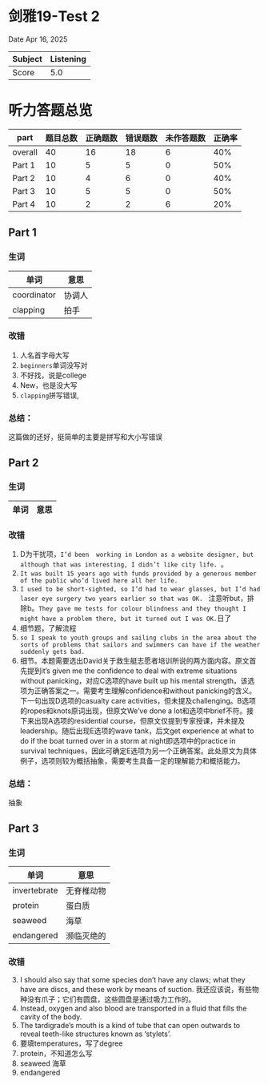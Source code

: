 # 剑雅19-Test 2
Date Apr 16, 2025

Subject | Listening
---|---
Score|5.0



# 听力答题总览
part|题目总数	|正确题数|	错误题数|	未作答题数|	正确率
---|---|---|---|---|---
overall	|40	|16	|18|	6	|40%
Part 1	|10	|5	|5	|0	|50%
Part 2	|10	|4|	6	|0	|40%
Part 3	|10	|5	|5	|0	|50%
Part 4	|10|2	|2	|6	|20%

## Part 1
### 生词
单词 |意思
---|---
coordinator|协调人
clapping|拍手

### 改错
1. 人名首字母大写
2. `beginners`单词没写对
3. 不好找，说是college
4. New，也是没大写
8.  `clapping`拼写错误,

### 总结：
这篇做的还好，挺简单的主要是拼写和大小写错误

## Part 2
### 生词
单词 |意思
---|---

### 改错
1. D为干扰项，`I’d been  working in London as a website designer, but although that was interesting, I didn’t like city life. `。
2. `It was built 15 years ago with funds provided by a generous member of the public who’d lived here all her life. `
3. `I used to be short-sighted, so I’d had to wear glasses, but I’d had laser eye surgery two years earlier so that was OK. ` 注意听but，排除b。`They gave me tests for colour blindness and they thought I might have a problem there, but it turned out I was OK.`日了
4. 细节题，了解流程
6. `so I speak to youth groups and sailing clubs in the area about the sorts of problems that sailors and swimmers can have if the weather suddenly gets bad. `
7. 细节。本题需要选出David关于救生艇志愿者培训所说的两方面内容。原文首先提到it’s given me the confidence to deal with extreme situations without panicking，对应C选项的have built up his mental strength，该选项为正确答案之一。需要考生理解confidence和without panicking的含义。下一句出现D选项的casualty care activities，但未提及challenging。B选项的ropes和knots原词出现，但原文We’ve done a lot和选项中brief不符。接下来出现A选项的residential course，但原文仅提到专家授课，并未提及leadership。随后出现E选项的wave tank，后文get experience at what to do if the boat turned over in a storm at night即选项中的practice in survival techniques，因此可确定E选项为另一个正确答案。此处原文为具体例子，选项则较为概括抽象，需要考生具备一定的理解能力和概括能力。

### 总结：
抽象

## Part 3
### 生词
单词 |意思
---|---
invertebrate|无脊椎动物
protein|蛋白质
seaweed|海草
endangered|濒临灭绝的

### 改错
3. I should also say that some species don’t have any claws; what they have are discs, and these work by means of suction. 我还应该说，有些物种没有爪子；它们有圆盘，这些圆盘是通过吸力工作的。
4. Instead, oxygen and also blood are transported in a fluid that fills the cavity of the body. 
5. The tardigrade’s mouth is a kind of tube that can open outwards to reveal teeth-like structures known as ‘stylets’. 
6. 要填temperatures，写了degree
7. protein，不知道怎么写
9. seaweed 海草
10. endangered